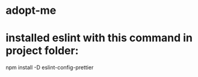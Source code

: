 # adopt-me

# installed eslint with this command in project folder:

npm install -D eslint-config-prettier
